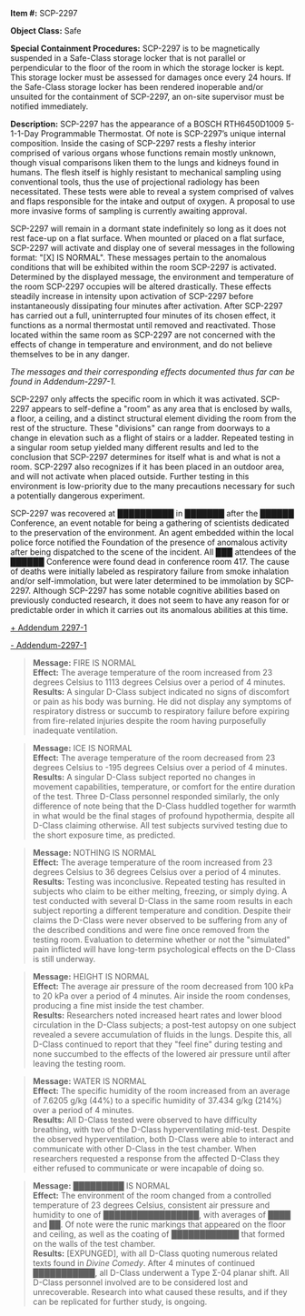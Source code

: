 **Item #:** SCP-2297

**Object Class:** Safe

**Special Containment Procedures:** SCP-2297 is to be magnetically suspended in a Safe-Class storage locker that is not parallel or perpendicular to the floor of the room in which the storage locker is kept. This storage locker must be assessed for damages once every 24 hours. If the Safe-Class storage locker has been rendered inoperable and/or unsuited for the containment of SCP-2297, an on-site supervisor must be notified immediately.

**Description:** SCP-2297 has the appearance of a BOSCH RTH6450D1009 5-1-1-Day Programmable Thermostat. Of note is SCP-2297’s unique internal composition. Inside the casing of SCP-2297 rests a fleshy interior comprised of various organs whose functions remain mostly unknown, though visual comparisons liken them to the lungs and kidneys found in humans. The flesh itself is highly resistant to mechanical sampling using conventional tools, thus the use of projectional radiology has been necessitated. These tests were able to reveal a system comprised of valves and flaps responsible for the intake and output of oxygen. A proposal to use more invasive forms of sampling is currently awaiting approval.

SCP-2297 will remain in a dormant state indefinitely so long as it does not rest face-up on a flat surface. When mounted or placed on a flat surface, SCP-2297 will activate and display one of several messages in the following format: "\[X\] IS NORMAL". These messages pertain to the anomalous conditions that will be exhibited within the room SCP-2297 is activated. Determined by the displayed message, the environment and temperature of the room SCP-2297 occupies will be altered drastically. These effects steadily increase in intensity upon activation of SCP-2297 before instantaneously dissipating four minutes after activation. After SCP-2297 has carried out a full, uninterrupted four minutes of its chosen effect, it functions as a normal thermostat until removed and reactivated. Those located within the same room as SCP-2297 are not concerned with the effects of change in temperature and environment, and do not believe themselves to be in any danger.

_The messages and their corresponding effects documented thus far can be found in Addendum-2297-1._

SCP-2297 only affects the specific room in which it was activated. SCP-2297 appears to self-define a "room" as any area that is enclosed by walls, a floor, a ceiling, and a distinct structural element dividing the room from the rest of the structure. These "divisions" can range from doorways to a change in elevation such as a flight of stairs or a ladder. Repeated testing in a singular room setup yielded many different results and led to the conclusion that SCP-2297 determines for itself what is and what is not a room. SCP-2297 also recognizes if it has been placed in an outdoor area, and will not activate when placed outside. Further testing in this environment is low-priority due to the many precautions necessary for such a potentially dangerous experiment.

SCP-2297 was recovered at ██████████ in ███████ after the ██████ Conference, an event notable for being a gathering of scientists dedicated to the preservation of the environment. An agent embedded within the local police force notified the Foundation of the presence of anomalous activity after being dispatched to the scene of the incident. All ███ attendees of the ██████ Conference were found dead in conference room 417. The cause of deaths were initially labeled as respiratory failure from smoke inhalation and/or self-immolation, but were later determined to be immolation by SCP-2297. Although SCP-2297 has some notable cognitive abilities based on previously conducted research, it does not seem to have any reason for or predictable order in which it carries out its anomalous abilities at this time.

[+ Addendum 2297-1](javascript:;)

[\- Addendum-2297-1](javascript:;)

> **Message:** FIRE IS NORMAL  
> **Effect:** The average temperature of the room increased from 23 degrees Celsius to 1113 degrees Celsius over a period of 4 minutes.  
> **Results:** A singular D-Class subject indicated no signs of discomfort or pain as his body was burning. He did not display any symptoms of respiratory distress or succumb to respiratory failure before expiring from fire-related injuries despite the room having purposefully inadequate ventilation.

> **Message:** ICE IS NORMAL  
> **Effect:** The average temperature of the room decreased from 23 degrees Celsius to -195 degrees Celsius over a period of 4 minutes.  
> **Results:** A singular D-Class subject reported no changes in movement capabilities, temperature, or comfort for the entire duration of the test. Three D-Class personnel responded similarly, the only difference of note being that the D-Class huddled together for warmth in what would be the final stages of profound hypothermia, despite all D-Class claiming otherwise. All test subjects survived testing due to the short exposure time, as predicted.

> **Message:** NOTHING IS NORMAL  
> **Effect:** The average temperature of the room increased from 23 degrees Celsius to 36 degrees Celsius over a period of 4 minutes.  
> **Results:** Testing was inconclusive. Repeated testing has resulted in subjects who claim to be either melting, freezing, or simply dying. A test conducted with several D-Class in the same room results in each subject reporting a different temperature and condition. Despite their claims the D-Class were never observed to be suffering from any of the described conditions and were fine once removed from the testing room. Evaluation to determine whether or not the "simulated" pain inflicted will have long-term psychological effects on the D-Class is still underway.

> **Message:** HEIGHT IS NORMAL  
> **Effect:** The average air pressure of the room decreased from 100 kPa to 20 kPa over a period of 4 minutes. Air inside the room condenses, producing a fine mist inside the test chamber.  
> **Results:** Researchers noted increased heart rates and lower blood circulation in the D-Class subjects; a post-test autopsy on one subject revealed a severe accumulation of fluids in the lungs. Despite this, all D-Class continued to report that they "feel fine" during testing and none succumbed to the effects of the lowered air pressure until after leaving the testing room.

> **Message:** WATER IS NORMAL  
> **Effect:** The specific humidity of the room increased from an average of 7.6205 g/kg (44%) to a specific humidity of 37.434 g/kg (214%) over a period of 4 minutes.  
> **Results:** All D-Class tested were observed to have difficulty breathing, with two of the D-Class hyperventilating mid-test. Despite the observed hyperventilation, both D-Class were able to interact and communicate with other D-Class in the test chamber. When researchers requested a response from the affected D-Class they either refused to communicate or were incapable of doing so.

> **Message:** █████████ IS NORMAL  
> **Effect:** The environment of the room changed from a controlled temperature of 23 degrees Celsius, consistent air pressure and humidity to one of █████████████████, with averages of ████ and ██. Of note were the runic markings that appeared on the floor and ceiling, as well as the coating of ████████████ that formed on the walls of the test chamber.  
> **Results:** \[EXPUNGED\], with all D-Class quoting numerous related texts found in _Divine Comedy_. After 4 minutes of continued ███████████, all D-Class underwent a Type Σ-04 planar shift. All D-Class personnel involved are to be considered lost and unrecoverable. Research into what caused these results, and if they can be replicated for further study, is ongoing.